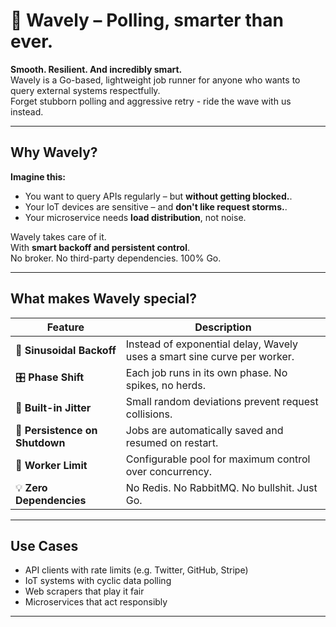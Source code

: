 # 🌊 Wavely – Polling, smarter than ever.

**Smooth. Resilient. And incredibly smart.**  
Wavely is a Go-based, lightweight job runner for anyone who wants to query external systems respectfully.  
Forget stubborn polling and aggressive retry - ride the wave with us instead.

---

## Why Wavely?

**Imagine this:**

- You want to query APIs regularly – but **without getting blocked.**.
- Your IoT devices are sensitive – and **don't like request storms.**.
- Your microservice needs **load distribution**, not noise.

Wavely takes care of it.  
With **smart backoff and persistent control**.  
No broker. No third-party dependencies. 100% Go.

---

## What makes Wavely special?

| Feature                         | Description |
|--------------------------------|--------------|
| 🧠 **Sinusoidal Backoff**           | Instead of exponential delay, Wavely uses a smart sine curve per worker. |
| 🎛 **Phase Shift**             | Each job runs in its own phase. No spikes, no herds. |
| 🎲 **Built-in Jitter**        | Small random deviations prevent request collisions. |
| 🔁 **Persistence on Shutdown** | Jobs are automatically saved and resumed on restart.  |
| 🚦 **Worker Limit**            | Configurable pool for maximum control over concurrency. |
| 💡 **Zero Dependencies**       | No Redis. No RabbitMQ. No bullshit. Just Go. |

---

## Use Cases

- API clients with rate limits (e.g. Twitter, GitHub, Stripe)  
- IoT systems with cyclic data polling  
- Web scrapers that play it fair  
- Microservices that act responsibly

---
